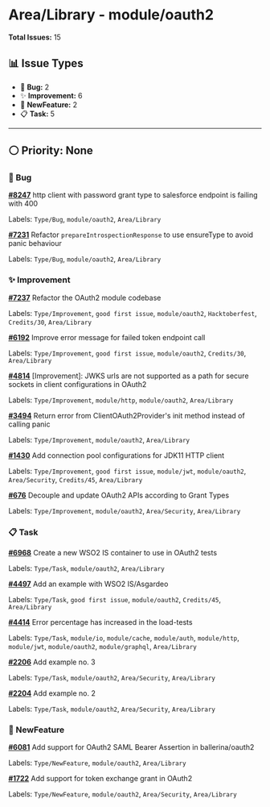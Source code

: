 # Area/Library - module/oauth2

**Total Issues:** 15

## 📊 Issue Types

- 🐛 **Bug:** 2
- ✨ **Improvement:** 6
- 🚀 **NewFeature:** 2
- 📋 **Task:** 5

---

## ⚪ Priority: None

### 🐛 Bug

**[#8247](https://github.com/ballerina-platform/ballerina-library/issues/8247)** http client with password grant type to salesforce endpoint is failing with 400

Labels: `Type/Bug`, `module/oauth2`, `Area/Library`

**[#7231](https://github.com/ballerina-platform/ballerina-library/issues/7231)** Refactor `prepareIntrospectionResponse` to use ensureType to avoid panic behaviour

Labels: `Type/Bug`, `module/oauth2`, `Area/Library`

### ✨ Improvement

**[#7237](https://github.com/ballerina-platform/ballerina-library/issues/7237)** Refactor the OAuth2 module codebase

Labels: `Type/Improvement`, `good first issue`, `module/oauth2`, `Hacktoberfest`, `Credits/30`, `Area/Library`

**[#6192](https://github.com/ballerina-platform/ballerina-library/issues/6192)** Improve error message for failed token endpoint call

Labels: `Type/Improvement`, `good first issue`, `module/oauth2`, `Credits/30`, `Area/Library`

**[#4814](https://github.com/ballerina-platform/ballerina-library/issues/4814)** [Improvement]: JWKS urls are not supported as a path for secure sockets in client configurations in OAuth2 

Labels: `Type/Improvement`, `module/http`, `module/oauth2`, `Area/Library`

**[#3494](https://github.com/ballerina-platform/ballerina-library/issues/3494)** Return error from ClientOAuth2Provider's init method instead of calling panic

Labels: `Type/Improvement`, `module/oauth2`, `Area/Library`

**[#1430](https://github.com/ballerina-platform/ballerina-library/issues/1430)** Add connection pool configurations for JDK11 HTTP client 

Labels: `Type/Improvement`, `good first issue`, `module/jwt`, `module/oauth2`, `Area/Security`, `Credits/45`, `Area/Library`

**[#676](https://github.com/ballerina-platform/ballerina-library/issues/676)** Decouple and update OAuth2 APIs according to Grant Types

Labels: `Type/Improvement`, `module/oauth2`, `Area/Security`, `Area/Library`

### 📋 Task

**[#6968](https://github.com/ballerina-platform/ballerina-library/issues/6968)** Create a new WSO2 IS container to use in OAuth2 tests

Labels: `Type/Task`, `module/oauth2`, `Area/Library`

**[#4497](https://github.com/ballerina-platform/ballerina-library/issues/4497)** Add an example with WSO2 IS/Asgardeo

Labels: `Type/Task`, `good first issue`, `module/oauth2`, `Credits/45`, `Area/Library`

**[#4414](https://github.com/ballerina-platform/ballerina-library/issues/4414)** Error percentage has increased in the load-tests 

Labels: `Type/Task`, `module/io`, `module/cache`, `module/auth`, `module/http`, `module/jwt`, `module/oauth2`, `module/graphql`, `Area/Library`

**[#2206](https://github.com/ballerina-platform/ballerina-library/issues/2206)** Add example no. 3

Labels: `Type/Task`, `module/oauth2`, `Area/Security`, `Area/Library`

**[#2204](https://github.com/ballerina-platform/ballerina-library/issues/2204)** Add example no. 2

Labels: `Type/Task`, `module/oauth2`, `Area/Security`, `Area/Library`

### 🚀 NewFeature

**[#6081](https://github.com/ballerina-platform/ballerina-library/issues/6081)** Add support for OAuth2 SAML Bearer Assertion in ballerina/oauth2

Labels: `Type/NewFeature`, `module/oauth2`, `Area/Library`

**[#1722](https://github.com/ballerina-platform/ballerina-library/issues/1722)** Add support for token exchange grant in OAuth2

Labels: `Type/NewFeature`, `module/oauth2`, `Area/Security`, `Area/Library`

